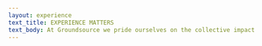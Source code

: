 ```yaml
---
layout: experience
text_title: EXPERIENCE MATTERS
text_body: At Groundsource we pride ourselves on the collective impact our brokers have brought to the market. Between our partners we bring over 45 years of experience to the table, specializing in the greater Los Angeles area. Highly educated in the nuances of the business, our brokers have been consistently recognized and awarded throughout their careers, earning top producer and Broker of the Year honors on multiple occasions. With a transaction history that includes Warner Brothers Entertainment, Ogilvy Public Relations, and many more, our team has earned a reputation for quality and unparalleled service.
---
```

